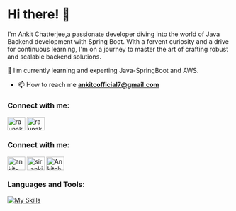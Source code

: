 # Hi there! 👋

I'm Ankit Chatterjee,a passionate developer diving into the world of Java Backend development with Spring Boot. With a fervent curiosity and a drive for continuous learning, I'm on a journey to master the art of crafting robust and scalable backend solutions.


🌱 I’m currently learning and experting Java-SpringBoot and AWS.

- 📫 How to reach me **ankitcofficial7@gmail.com**

 

<h3 align="left">Connect with me:</h3>
<p align="left">
<a href=(https://www.linkedin.com/in/ankit-chatterjee-2021/" target="blank"><img align="center" src="https://raw.githubusercontent.com/rahuldkjain/github-profile-readme-generator/master/src/images/icons/Social/linked-in-alt.svg" alt="raunak-d-4001141b8" height="30" width="40" /></a>
<a href=(https://www.instagram.com/sir_ankitchatterjee/" target="blank"><img align="center" src="https://raw.githubusercontent.com/rahuldkjain/github-profile-readme-generator/master/src/images/icons/Social/instagram.svg" alt="raunak___k" height="30" width="40" /></a>
</p>

<h3 align="left">Connect with me:</h3>
<p align="left">
<a href="https://www.linkedin.com/in/ankit-chatterjee-2021/" target="blank"><img align="center" src="https://raw.githubusercontent.com/rahuldkjain/github-profile-readme-generator/master/src/images/icons/Social/linked-in-alt.svg" alt="ankit-chatterjee-2021" height="30" width="40" /></a>
<a href="https://www.instagram.com/sir_ankitchatterjee/" target="blank"><img align="center" src="https://raw.githubusercontent.com/rahuldkjain/github-profile-readme-generator/master/src/images/icons/Social/instagram.svg" alt="sir_ankitchatterjee" height="30" width="40" /></a>
<a href="https://leetcode.com/Ankitchatterjee/" target="blank"><img align="center" src="https://raw.githubusercontent.com/rahuldkjain/github-profile-readme-generator/master/src/images/icons/Social/leet-code.svg" alt="Ankitchatterjee" height="30" width="40" /></a>
</p>

### Languages and Tools:


[![My Skills](https://skillicons.dev/icons?i=java,hibernate,idea,maven,mongodb,mysql,postman,spring&theme=light)](https://skillicons.dev)


